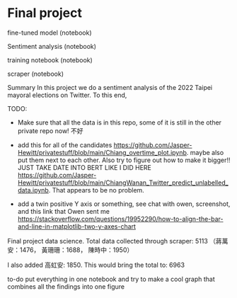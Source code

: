 # Final project

fine-tuned model (notebook)

Sentiment analysis (notebook)

training notebook (notebook)

scraper (notebook)

Summary 
In this project we do a sentiment analysis of the 2022 Taipei mayoral elections on Twitter. To this end, 


TODO: 
- Make sure that all the data is in this repo, some of it is still in the other private repo now! 不好

- add this for all of the candidates https://github.com/Jasper-Hewitt/privatestuff/blob/main/Chiang_overtime_plot.ipynb. maybe also put them next to each other. Also try to figure out how to make it bigger!! JUST TAKE DATE INTO BERT LIKE I DID HERE https://github.com/Jasper-Hewitt/privatestuff/blob/main/ChiangWanan_Twitter_predict_unlabelled_data.ipynb. That appears to be no problem.

- add a twin positive Y axis or something, see chat with owen, screenshot, and this link that Owen sent me https://stackoverflow.com/questions/19952290/how-to-align-the-bar-and-line-in-matplotlib-two-y-axes-chart



Final project data science. 
Total data collected through scraper: 5113 （蔣萬安：1476， 黃珊珊：1688， 陳時中：1950）

I also added 高虹安: 1850. This would bring the total to: 6963

to-do put everything in one notebook and try to make a cool graph that combines all the findings into one figure
